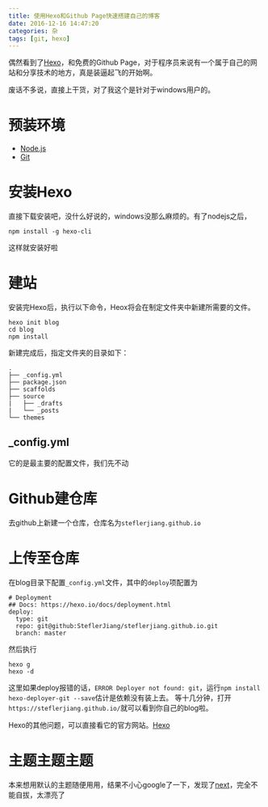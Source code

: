 ```yaml
---
title: 使用Hexo和Github Page快速搭建自己的博客
date: 2016-12-16 14:47:20
categories: 杂
tags: [git, hexo]
---
```

偶然看到了[Hexo](https://hexo.io/zh-cn/)，和免费的Github Page，对于程序员来说有一个属于自己的网站和分享技术的地方，真是装逼起飞的开始啊。

废话不多说，直接上干货，对了我这个是针对于windows用户的。

# 预装环境
- [Node.js](http://nodejs.org/)
- [Git](http://git-scm.com/)

# 安装Hexo
直接下载安装吧，没什么好说的，windows没那么麻烦的。有了nodejs之后，
``` shell
npm install -g hexo-cli
```
这样就安装好啦

# 建站
安装完Hexo后，执行以下命令，Heox将会在制定文件夹中新建所需要的文件。
``` shell
hexo init blog
cd blog
npm install
```
新建完成后，指定文件夹的目录如下：
```
.
├── _config.yml
├── package.json
├── scaffolds
├── source
|   ├── _drafts
|   └── _posts
└── themes
```
## _config.yml
它的是最主要的配置文件，我们先不动

# Github建仓库
去github上新建一个仓库，仓库名为`steflerjiang.github.io`

# 上传至仓库
在blog目录下配置`_config.yml`文件，其中的`deploy`项配置为
```
# Deployment
## Docs: https://hexo.io/docs/deployment.html
deploy:
  type: git
  repo: git@github:SteflerJiang/steflerjiang.github.io.git
  branch: master
```

然后执行
```
hexo g
hexo -d
```
这里如果deploy报错的话，`ERROR Deployer not found: git`，运行`npm install hexo-deployer-git --save`估计是依赖没有装上去。
等十几分钟，打开`https://steflerjiang.github.io/`就可以看到你自己的blog啦。

Hexo的其他问题，可以直接看它的官方网站。[Hexo](https://hexo.io/zh-cn/)

# 主题主题主题
本来想用默认的主题随便用用，结果不小心google了一下，发现了[next](http://theme-next.iissnan.com/)，完全不能自拔，太漂亮了

